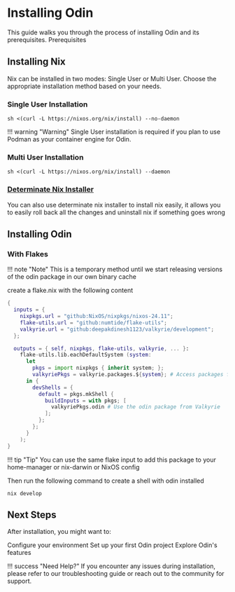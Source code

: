 # Installing Odin
This guide walks you through the process of installing Odin and its prerequisites.
Prerequisites
## Installing Nix
Nix can be installed in two modes: Single User or Multi User. Choose the appropriate installation method based on your needs.
### Single User Installation
```shell
sh <(curl -L https://nixos.org/nix/install) --no-daemon
```
!!! warning "Warning"
    Single User installation is required if you plan to use Podman as your container engine for Odin.
### Multi User Installation

```
sh <(curl -L https://nixos.org/nix/install) --daemon
```

### [Determinate Nix Installer](https://github.com/DeterminateSystems/nix-installer)

You can also use determinate nix installer to install nix easily, it allows you to easily roll back all the changes and uninstall nix if something goes wrong

## Installing Odin

### With Flakes

!!! note "Note"
    This is a temporary method until we start releasing versions of the odin package in our own binary cache

create a flake.nix with the following content

```nix
{
  inputs = {
    nixpkgs.url = "github:NixOS/nixpkgs/nixos-24.11";
    flake-utils.url = "github:numtide/flake-utils";
    valkyrie.url = "github:deepakdinesh1123/valkyrie/development";
  };

  outputs = { self, nixpkgs, flake-utils, valkyrie, ... }:
    flake-utils.lib.eachDefaultSystem (system:
      let
        pkgs = import nixpkgs { inherit system; };
        valkyriePkgs = valkyrie.packages.${system}; # Access packages from the Valkyrie flake
      in {
        devShells = {
          default = pkgs.mkShell {
            buildInputs = with pkgs; [
              valkyriePkgs.odin # Use the odin package from Valkyrie
            ];
          };
        };
      }
    );
}

```

!!! tip "Tip"
    You can use the same flake input to add this package to your home-manager or nix-darwin or NixOS config

Then run the following command to create a shell with odin installed

```shell
nix develop
```

## Next Steps
After installation, you might want to:

Configure your environment
Set up your first Odin project
Explore Odin's features

!!! success "Need Help?"
    If you encounter any issues during installation, please refer to our troubleshooting guide or reach out to the community for support.
